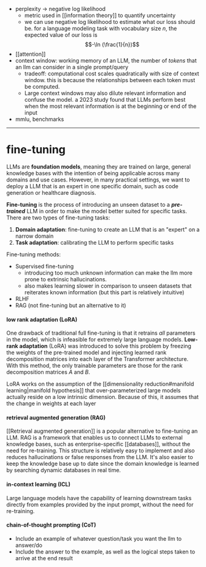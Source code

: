 
- perplexity -> negative log likelihood
	- metric used in [[information theory]] to quantify uncertainty
	- we can use negative log likelihood to estimate what our loss should be. for a language modeling task with vocabulary size $n$, the expected value of our loss is
$$-\ln (\frac{1}{n})$$
- [[attention]]
- context window: working memory of an LLM, the number of *tokens* that an llm can consider in a single prompt/query
	- tradeoff: computational cost scales quadratically with size of context window. this is because the relationships between each token must be computed.
	- Large context windows may also dilute relevant information and confuse the model. a 2023 study found that LLMs perform best when the most relevant information is at the beginning or end of the input
- mmlu, benchmarks

---
# fine-tuning
LLMs are **foundation models**, meaning they are trained on large, general knowledge bases with the intention of being applicable across many domains and use cases. However, in many practical settings, we want to deploy a LLM that is an expert in one specific domain, such as code generation or healthcare diagnosis. 

**Fine-tuning** is the process of introducing an unseen dataset to a ***pre-trained*** LLM in order to make the model better suited for specific tasks. There are two types of fine-tuning tasks:
1. **Domain adaptation**: fine-tuning to create an LLM that is an "expert" on a narrow domain
2. **Task adaptation**: calibrating the LLM to perform specific tasks

Fine-tuning methods:
- Supervised fine-tuning
	- introducing too much unknown information can make the llm more prone to extrinsic hallucinations. 
	- also makes learning slower in comparison to unseen datasets that reiterates known information (but this part is relatively intuitive)
- RLHF
- RAG (not fine-tuning but an alternative to it)

#### low rank adaptation (LoRA)
One drawback of traditional full fine-tuning is that it retrains *all* parameters in the model, which is infeasible for extremely large language models. **Low-rank adaptation** (LoRA) was introduced to solve this problem by freezing the weights of the pre-trained model and injecting learned rank decomposition matrices into each layer of the Transformer architecture. With this method, the only trainable parameters are those for the rank decomposition matrices $A$ and $B$.

LoRA works on the assumption of the [[dimensionality reduction#manifold learning|manifold hypothesis]] that over-parameterized large models actually reside on a low intrinsic dimension. Because of this, it assumes that the change in weights at each layer 

#### retrieval augmented generation (RAG)
[[Retrieval augmented generation]] is a popular alternative to fine-tuning an LLM. RAG is a framework that enables us to connect LLMs to external knowledge bases, such as enterprise-specific [[databases]], without the need for re-training. This structure is relatively easy to implement and also reduces hallucinations or false responses from the LLM. It's also easier to keep the knowledge base up to date since the domain knowledge is learned by searching dynamic databases in real time.

#### in-context learning (ICL)
Large language models have the capability of learning downstream tasks directly from examples provided by the input prompt, without the need for re-training. 

#### chain-of-thought prompting (CoT)
- Include an example of whatever question/task you want the llm to answer/do
- Include the answer to the example, as well as the logical steps taken to arrive at the end result

